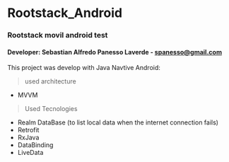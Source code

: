 # Rootstack_Android
### Rootstack movil android test
#### Developer: Sebastian Alfredo Panesso Laverde - spanesso@gmail.com

This project was develop with Java Navtive Android:

> used architecture
- MVVM

> Used Tecnologies
- Realm DataBase (to list local data when the internet connection fails)
- Retrofit
- RxJava
- DataBinding
- LiveData

